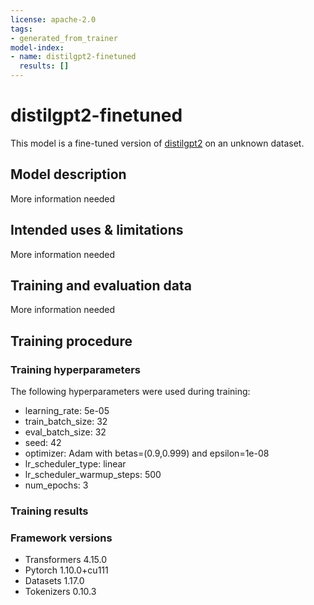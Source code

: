 ```yaml
---
license: apache-2.0
tags:
- generated_from_trainer
model-index:
- name: distilgpt2-finetuned
  results: []
---
```


<!-- This model card has been generated automatically according to the information the Trainer had access to. You
should probably proofread and complete it, then remove this comment. -->

# distilgpt2-finetuned

This model is a fine-tuned version of [distilgpt2](https://huggingface.co/distilgpt2) on an unknown dataset.

## Model description

More information needed

## Intended uses & limitations

More information needed

## Training and evaluation data

More information needed

## Training procedure

### Training hyperparameters

The following hyperparameters were used during training:
- learning_rate: 5e-05
- train_batch_size: 32
- eval_batch_size: 32
- seed: 42
- optimizer: Adam with betas=(0.9,0.999) and epsilon=1e-08
- lr_scheduler_type: linear
- lr_scheduler_warmup_steps: 500
- num_epochs: 3

### Training results



### Framework versions

- Transformers 4.15.0
- Pytorch 1.10.0+cu111
- Datasets 1.17.0
- Tokenizers 0.10.3

